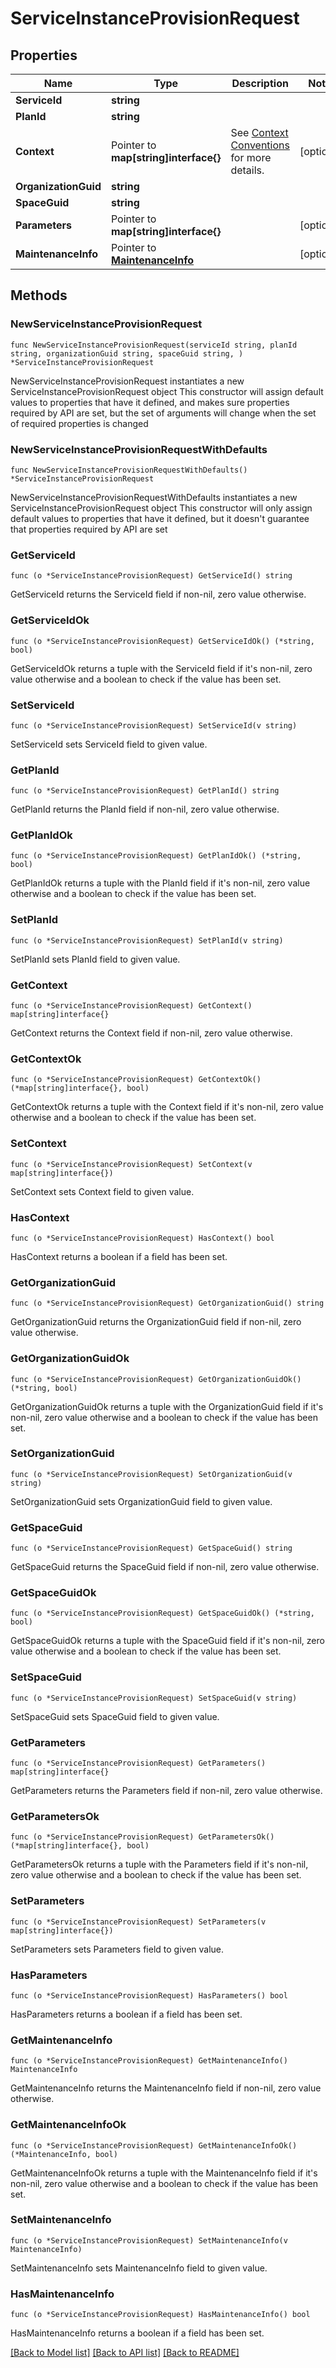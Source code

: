 # ServiceInstanceProvisionRequest

## Properties

Name | Type | Description | Notes
------------ | ------------- | ------------- | -------------
**ServiceId** | **string** |  | 
**PlanId** | **string** |  | 
**Context** | Pointer to **map[string]interface{}** | See [Context Conventions](https://github.com/openservicebrokerapi/servicebroker/blob/master/profile.md#context-object) for more details. | [optional] 
**OrganizationGuid** | **string** |  | 
**SpaceGuid** | **string** |  | 
**Parameters** | Pointer to **map[string]interface{}** |  | [optional] 
**MaintenanceInfo** | Pointer to [**MaintenanceInfo**](MaintenanceInfo.md) |  | [optional] 

## Methods

### NewServiceInstanceProvisionRequest

`func NewServiceInstanceProvisionRequest(serviceId string, planId string, organizationGuid string, spaceGuid string, ) *ServiceInstanceProvisionRequest`

NewServiceInstanceProvisionRequest instantiates a new ServiceInstanceProvisionRequest object
This constructor will assign default values to properties that have it defined,
and makes sure properties required by API are set, but the set of arguments
will change when the set of required properties is changed

### NewServiceInstanceProvisionRequestWithDefaults

`func NewServiceInstanceProvisionRequestWithDefaults() *ServiceInstanceProvisionRequest`

NewServiceInstanceProvisionRequestWithDefaults instantiates a new ServiceInstanceProvisionRequest object
This constructor will only assign default values to properties that have it defined,
but it doesn't guarantee that properties required by API are set

### GetServiceId

`func (o *ServiceInstanceProvisionRequest) GetServiceId() string`

GetServiceId returns the ServiceId field if non-nil, zero value otherwise.

### GetServiceIdOk

`func (o *ServiceInstanceProvisionRequest) GetServiceIdOk() (*string, bool)`

GetServiceIdOk returns a tuple with the ServiceId field if it's non-nil, zero value otherwise
and a boolean to check if the value has been set.

### SetServiceId

`func (o *ServiceInstanceProvisionRequest) SetServiceId(v string)`

SetServiceId sets ServiceId field to given value.


### GetPlanId

`func (o *ServiceInstanceProvisionRequest) GetPlanId() string`

GetPlanId returns the PlanId field if non-nil, zero value otherwise.

### GetPlanIdOk

`func (o *ServiceInstanceProvisionRequest) GetPlanIdOk() (*string, bool)`

GetPlanIdOk returns a tuple with the PlanId field if it's non-nil, zero value otherwise
and a boolean to check if the value has been set.

### SetPlanId

`func (o *ServiceInstanceProvisionRequest) SetPlanId(v string)`

SetPlanId sets PlanId field to given value.


### GetContext

`func (o *ServiceInstanceProvisionRequest) GetContext() map[string]interface{}`

GetContext returns the Context field if non-nil, zero value otherwise.

### GetContextOk

`func (o *ServiceInstanceProvisionRequest) GetContextOk() (*map[string]interface{}, bool)`

GetContextOk returns a tuple with the Context field if it's non-nil, zero value otherwise
and a boolean to check if the value has been set.

### SetContext

`func (o *ServiceInstanceProvisionRequest) SetContext(v map[string]interface{})`

SetContext sets Context field to given value.

### HasContext

`func (o *ServiceInstanceProvisionRequest) HasContext() bool`

HasContext returns a boolean if a field has been set.

### GetOrganizationGuid

`func (o *ServiceInstanceProvisionRequest) GetOrganizationGuid() string`

GetOrganizationGuid returns the OrganizationGuid field if non-nil, zero value otherwise.

### GetOrganizationGuidOk

`func (o *ServiceInstanceProvisionRequest) GetOrganizationGuidOk() (*string, bool)`

GetOrganizationGuidOk returns a tuple with the OrganizationGuid field if it's non-nil, zero value otherwise
and a boolean to check if the value has been set.

### SetOrganizationGuid

`func (o *ServiceInstanceProvisionRequest) SetOrganizationGuid(v string)`

SetOrganizationGuid sets OrganizationGuid field to given value.


### GetSpaceGuid

`func (o *ServiceInstanceProvisionRequest) GetSpaceGuid() string`

GetSpaceGuid returns the SpaceGuid field if non-nil, zero value otherwise.

### GetSpaceGuidOk

`func (o *ServiceInstanceProvisionRequest) GetSpaceGuidOk() (*string, bool)`

GetSpaceGuidOk returns a tuple with the SpaceGuid field if it's non-nil, zero value otherwise
and a boolean to check if the value has been set.

### SetSpaceGuid

`func (o *ServiceInstanceProvisionRequest) SetSpaceGuid(v string)`

SetSpaceGuid sets SpaceGuid field to given value.


### GetParameters

`func (o *ServiceInstanceProvisionRequest) GetParameters() map[string]interface{}`

GetParameters returns the Parameters field if non-nil, zero value otherwise.

### GetParametersOk

`func (o *ServiceInstanceProvisionRequest) GetParametersOk() (*map[string]interface{}, bool)`

GetParametersOk returns a tuple with the Parameters field if it's non-nil, zero value otherwise
and a boolean to check if the value has been set.

### SetParameters

`func (o *ServiceInstanceProvisionRequest) SetParameters(v map[string]interface{})`

SetParameters sets Parameters field to given value.

### HasParameters

`func (o *ServiceInstanceProvisionRequest) HasParameters() bool`

HasParameters returns a boolean if a field has been set.

### GetMaintenanceInfo

`func (o *ServiceInstanceProvisionRequest) GetMaintenanceInfo() MaintenanceInfo`

GetMaintenanceInfo returns the MaintenanceInfo field if non-nil, zero value otherwise.

### GetMaintenanceInfoOk

`func (o *ServiceInstanceProvisionRequest) GetMaintenanceInfoOk() (*MaintenanceInfo, bool)`

GetMaintenanceInfoOk returns a tuple with the MaintenanceInfo field if it's non-nil, zero value otherwise
and a boolean to check if the value has been set.

### SetMaintenanceInfo

`func (o *ServiceInstanceProvisionRequest) SetMaintenanceInfo(v MaintenanceInfo)`

SetMaintenanceInfo sets MaintenanceInfo field to given value.

### HasMaintenanceInfo

`func (o *ServiceInstanceProvisionRequest) HasMaintenanceInfo() bool`

HasMaintenanceInfo returns a boolean if a field has been set.


[[Back to Model list]](../README.md#documentation-for-models) [[Back to API list]](../README.md#documentation-for-api-endpoints) [[Back to README]](../README.md)


